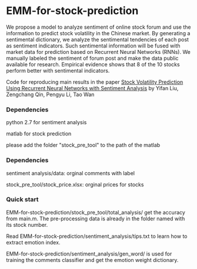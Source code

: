 
# EMM-for-stock-prediction
We propose a model to analyze sentiment of online stock forum and use the information to predict stock volatility in the Chinese market. By generating a sentimental dictionary, we analyze the sentimental tendencies of each post as sentiment indicators. Such sentimental information will be fused with market data for prediction based on Recurrent Neural Networks (RNNs). We manually labeled the sentiment of forum post and make the data public available for research. Empirical evidence shows that 8 of the 10 stocks perform better with sentimental indicators.

Code for reproducing main results in the paper [Stock Volatility Prediction Using Recurrent
Neural Networks with Sentiment Analysis](https://arxiv.org/abs/1705.02447) by Yifan Liu, Zengchang Qin, Pengyu Li, Tao Wan

### Dependencies
python 2.7 for sentiment analysis

matlab for stock prediction

please add the folder "stock_pre_tool" to the path of the matlab

### Dependencies
sentiment analysis/data: orginal comments with label

stock_pre_tool/stock_price.xlsx: orginal prices for stocks


### Quick start

EMM-for-stock-prediction/stock_pre_tool/total_analysis/ get the accuracy from main.m. The pre-processing data is already in the folder named with its stock number.

Read EMM-for-stock-prediction/sentiment_analysis/tips.txt to learn how to extract emotion index.

EMM-for-stock-prediction/sentiment_analysis/gen_word/ is used for training the comments classifier and get the emotion weight dictionary.
